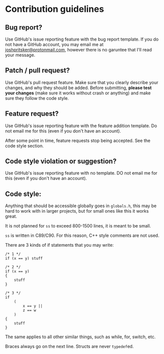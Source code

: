 # Contribution guidelines

## Bug report?
Use GitHub's issue reporting feature with the bug report template.
If you do not have a GitHub account, you may email me at joshpritsker@protonmail.com, however there is no garuntee that I'll read your message.

## Patch / pull request?
Use GitHub's pull request feature.  Make sure that you clearly describe your changes, and why they should be added.
Before submitting, **please test your changes** (make sure it works without crash or anything) and make sure they follow the code style.

## Feature request?
Use GitHub's issue reporting feature with the feature addition template.  Do not email me for this (even if you don't have an account).

After some point in time, feature requests stop being accepted.  See the code style section.

## Code style violation or suggestion?
Use GitHub's issue reporting feature with no template.  DO not email me for this (even if you don't have an account).

## Code style:
Anything that should be accessible globally goes in `globals.h`, this may be hard to work with in larger projects, but for small ones like this it works great.

It is not planned for `ss` to exceed 800-1500 lines, it is meant to be small.

`ss` is written in C89/C90.  For this reason, C++ style comments are not used.

There are 3 kinds of if statements that you may write:
```
/* 1 */
if (x == y) stuff

/* 2 */
if (x == y)
{
	stuff
}

/* 3 */
if
	(
		x == y ||
		z == w
	)
{
	stuff
}
```

The same applies to all other similar things, such as while, for, switch, etc.

Braces always go on the next line.  Structs are never `typedef`ed.